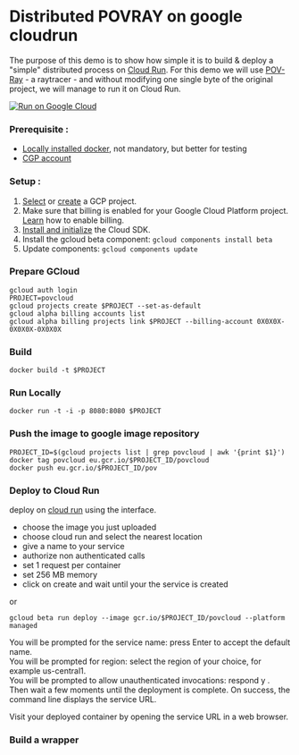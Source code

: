 
Distributed POVRAY on google cloudrun
=====================================

The purpose of this demo is to show how simple it is to build & deploy a "simple" distributed process on [Cloud Run](https://cloud.google.com/run/). For this demo we will use [POV-Ray](https://github.com/POV-Ray/povray.git) - a raytracer - and without modifying one single byte of the original project, we will manage to run it on Cloud Run.

[![Run on Google Cloud](https://storage.googleapis.com/cloudrun/button.svg)](https://console.cloud.google.com/cloudshell/editor?shellonly=true&cloudshell_image=gcr.io/cloudrun/button&cloudshell_git_repo=https://github.com/infineco/distpov.git)

### Prerequisite :   
- [Locally installed docker](https://docs.docker.com/install/), not mandatory, but better for testing
- [CGP account](https://console.cloud.google.com/) 


### Setup :
1. [Select](https://console.cloud.google.com/projectselector2/home/dashboard) or [create](https://console.cloud.google.com/projectcreate) a GCP project.
2. Make sure that billing is enabled for your Google Cloud Platform project. 
[Learn](https://cloud.google.com/billing/docs/how-to/modify-project) how to enable billing. 
3. [Install and initialize](https://cloud.google.com/sdk/docs/) the Cloud SDK.
4. Install the gcloud beta component: `gcloud components install beta`  
5. Update components: `gcloud components update`


### Prepare GCloud
```
gcloud auth login  
PROJECT=povcloud
gcloud projects create $PROJECT --set-as-default
gcloud alpha billing accounts list
gcloud alpha billing projects link $PROJECT --billing-account 0X0X0X-0X0X0X-0X0X0X
```
### Build
```
docker build -t $PROJECT 
```

### Run Locally
```
docker run -t -i -p 8080:8080 $PROJECT
```

### Push the image to google image repository
```
PROJECT_ID=$(gcloud projects list | grep povcloud | awk '{print $1}')
docker tag povcloud eu.gcr.io/$PROJECT_ID/povcloud
docker push eu.gcr.io/$PROJECT_ID/pov
```

### Deploy to Cloud Run
deploy on [cloud run](https://console.cloud.google.com/run) using the interface. 
- choose the image you just uploaded 
- choose cloud run and select the nearest location 
- give a name to your service
- authorize non authenticated calls
- set 1 request per container 
- set 256 MB memory
- click on create and wait until your the service is created

or 
```
gcloud beta run deploy --image gcr.io/$PROJECT_ID/povcloud --platform managed
```

You will be prompted for the service name: press Enter to accept the default name.   
You will be prompted for region: select the region of your choice, for example us-central1.  
You will be prompted to allow unauthenticated invocations: respond y .  
Then wait a few moments until the deployment is complete. On success, the command line displays the service URL.  
  
Visit your deployed container by opening the service URL in a web browser.  

### Build a wrapper
